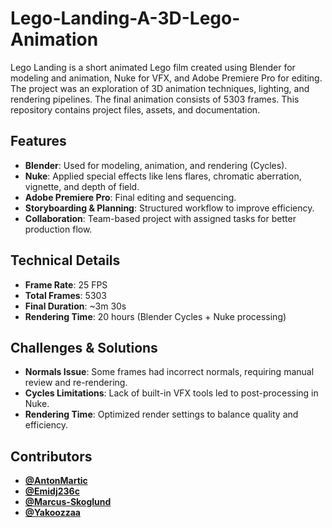 # Lego-Landing-A-3D-Lego-Animation
Lego Landing is a short animated Lego film created using Blender for modeling and animation, Nuke for VFX, and Adobe Premiere Pro for editing. The project was an exploration of 3D animation techniques, lighting, and rendering pipelines. The final animation consists of 5303 frames. This repository contains project files, assets, and documentation.

## Features
- **Blender**: Used for modeling, animation, and rendering (Cycles).
- **Nuke**: Applied special effects like lens flares, chromatic aberration, vignette, and depth of field.
- **Adobe Premiere Pro**: Final editing and sequencing.
- **Storyboarding & Planning**: Structured workflow to improve efficiency.
- **Collaboration**: Team-based project with assigned tasks for better production flow.

## Technical Details
- **Frame Rate**: 25 FPS  
- **Total Frames**: 5303  
- **Final Duration**: ~3m 30s  
- **Rendering Time**: 20 hours (Blender Cycles + Nuke processing)

## Challenges & Solutions
- **Normals Issue**: Some frames had incorrect normals, requiring manual review and re-rendering.
- **Cycles Limitations**: Lack of built-in VFX tools led to post-processing in Nuke.
- **Rendering Time**: Optimized render settings to balance quality and efficiency.

## Contributors
- **[@AntonMartic](https://github.com/AntonMartic)**
- **[@Emidj236c](https://github.com/Emidj236)**
- **[@Marcus-Skoglund](https://github.com/Marcus-Skoglund)**
- **[@Yakoozzaa](https://github.com/Yakoozzaa)** 
